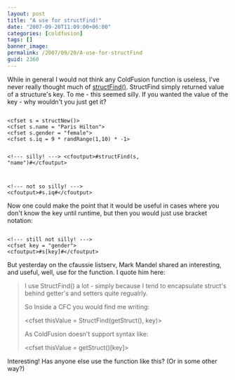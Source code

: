 ```yaml
---
layout: post
title: "A use for structFind!"
date: "2007-09-20T11:09:00+06:00"
categories: [coldfusion]
tags: []
banner_image: 
permalink: /2007/09/20/A-use-for-structFind
guid: 2360
---
```


While in general I would not think any ColdFusion function is useless, I've never really thought much of <a href="http://www.cfquickdocs.com/?getDoc=StructFind">structFind()</a>. StructFind simply returned value of a structure's key. To me - this seemed silly. If you wanted the value of the key - why wouldn't you just get it?

<code>
&lt;cfset s = structNew()&gt;
&lt;cfset s.name = "Paris Hilton"&gt;
&lt;cfset s.gender = "female"&gt;
&lt;cfset s.iq = 9 * randRange(1,10) * -1&gt;

&lt;!--- silly! ---&gt;
&lt;cfoutput&gt;#structFind(s, "name")#&lt;/cfoutput&gt;

&lt;!--- not so silly! ---&gt;
&lt;cfoutput&gt;#s.iq#&lt;/cfoutput&gt;
</code>

Now one could make the point that it would be useful in cases where you don't know the key until runtime, but then you would just use bracket notation:

<code>
&lt;!--- still not silly! ---&gt;
&lt;cfset key = "gender"&gt;
&lt;cfoutput&gt;#s[key]#&lt;/cfoutput&gt;
</code>

But yesterday on the cfaussie listserv, Mark Mandel shared an interesting, and useful, well, use for the function. I quote him here:

<blockquote>
I use StructFind() a lot - simply because I tend to encapsulate
struct's behind getter's and setters quite regualrly.

So Inside a CFC you would find me writing:

&lt;cfset thisValue = StructFind(getStruct(), key)&gt;

As ColdFusion doesn't support syntax like:

&lt;cfset thisValue = getStruct()[key]&gt;
</blockquote>

Interesting! Has anyone else use the function like this? (Or in some other way?)